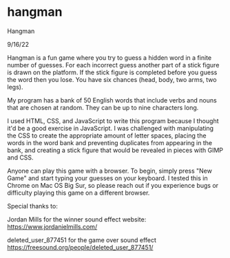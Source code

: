 # hangman
Hangman

9/16/22

Hangman is a fun game where you try to guess a hidden word in a finite number of guesses. For each incorrect guess another part of a stick figure is drawn on the platform. If the stick figure is completed before you guess the word then you lose. You have six chances (head, body, two arms, two legs).

My program has a bank of 50 English words that include verbs and nouns that are chosen at random. They can be up to nine characters long.

I used HTML, CSS, and JavaScript to write this program because I thought it'd be a good exercise in JavaScript. I was challenged with manipulating the CSS to create the appropriate amount of letter spaces, placing the words in the word bank and preventing duplicates from appearing in the bank, and creating a stick figure that would be revealed in pieces with GIMP and CSS.

Anyone can play this game with a browser. To begin, simply press "New Game" and start typing your guesses on your keyboard. I tested this in Chrome on Mac OS Big Sur, so please reach out if you experience bugs or difficulty playing this game on a different browser.

Special thanks to:

Jordan Mills for the winner sound effect
website: https://www.jordanielmills.com/

deleted_user_877451 for the game over sound effect
https://freesound.org/people/deleted_user_877451/
